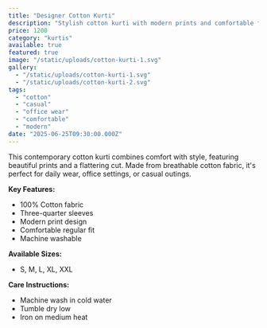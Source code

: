 ```yaml
---
title: "Designer Cotton Kurti"
description: "Stylish cotton kurti with modern prints and comfortable fit. Perfect for casual wear and office settings. Features three-quarter sleeves and elegant neckline design."
price: 1200
category: "kurtis"
available: true
featured: true
image: "/static/uploads/cotton-kurti-1.svg"
gallery: 
  - "/static/uploads/cotton-kurti-1.svg"
  - "/static/uploads/cotton-kurti-2.svg"
tags: 
  - "cotton"
  - "casual"
  - "office wear"
  - "comfortable"
  - "modern"
date: "2025-06-25T09:30:00.000Z"
---
```


This contemporary cotton kurti combines comfort with style, featuring beautiful prints and a flattering cut. Made from breathable cotton fabric, it's perfect for daily wear, office settings, or casual outings.

**Key Features:**
- 100% Cotton fabric
- Three-quarter sleeves
- Modern print design
- Comfortable regular fit
- Machine washable

**Available Sizes:**
- S, M, L, XL, XXL

**Care Instructions:**
- Machine wash in cold water
- Tumble dry low
- Iron on medium heat